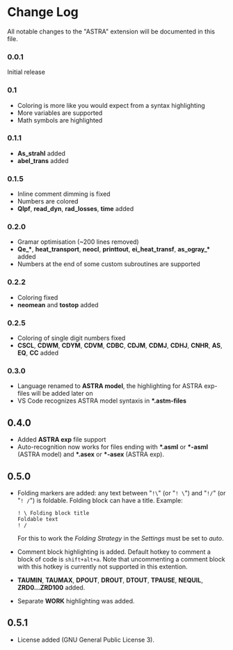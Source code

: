 # Change Log

All notable changes to the "ASTRA" extension will be documented in this file.

### 0.0.1

Initial release

### 0.1

* Coloring is more like you would expect from a syntax highlighting
* More variables are supported
* Math symbols are highlighted

### 0.1.1

* **As_strahl** added
* **abel_trans** added

### 0.1.5
* Inline comment dimming is fixed
* Numbers are colored
* **Qlpf**, **read_dyn**, **rad_losses**, **time** added

### 0.2.0
* Gramar optimisation (~200 lines removed)
*  **Qe_\***, **heat_transport**, **neocl**, **printtout**, **ei\_heat\_transf**, **as\_ogray\_\*** added
*  Numbers at the end of some custom subroutines are supported

### 0.2.2
* Coloring fixed
* **neomean** and **tostop** added

### 0.2.5
* Coloring of single digit numbers fixed
* **CSCL**, **CDWM**, **CDYM**, **CDVM**, **CDBC**, **CDJM**, **CDMJ**, **CDHJ**, **CNHR**, **AS**, **EQ**,  **CC** added

### 0.3.0
* Language renamed to **ASTRA model**, the highlighting for ASTRA exp-files will be added later on
* VS Code recognizes ASTRA model syntaxis in **\*.astm-files**

## 0.4.0
* Added **ASTRA exp** file support
* Auto-recognition now works for files ending with **\*.asml** or **\*-asml** (ASTRA model) and **\*.asex** or **\*-asex** (ASTRA exp).

## 0.5.0
* Folding markers are added:
  any text between "`!\`" (or "`! \`") and "`!/`" (or "`! /`") is foldable. Folding block can have a title. Example:

  ```
  ! \ Folding block title
  Foldable text
  ! /
  ```
  For this to work the *Folding Strategy* in the *Settings* must be set to *auto*.
* Comment block highlighting is added. Default hotkey to comment a block of code is `shift+alt+a`. Note that uncommenting a comment block with this hotkey is currently not supported in this extention.
* **TAUMIN**, **TAUMAX**, **DPOUT**, **DROUT**, **DTOUT**, **TPAUSE**, **NEQUIL**, **ZRD0...ZRD100** added.
* Separate **WORK** highlighting was added.
  
## 0.5.1
* License added (GNU General Public License 3).
